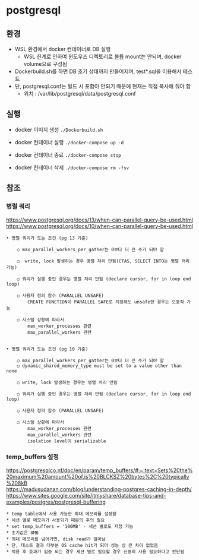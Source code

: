 # postgresql

## 환경

* WSL 환경에서 docker 컨테이너로 DB 실행  
	- WSL 한계로 인하여 윈도우즈 디렉토리로 볼륨 mount는 안되며, docker volume으로 구성됨  
* Dockerbuild.sh를 하면 DB 초기 상태까지 만들어지며, test*.sql을 이용해서 테스트  
* 단, postgresql.conf는 빌드 시 포함이 안되기 때문에 현재는 직접 복사해 줘야 함
	- 위치 : /var/lib/postgresql/data/postgresql.conf  

## 실행

* docker 이미지 생성
`./Dockerbuild.sh`  

* docker 컨테이너 실행
`./docker-compose up -d`  

* docker 컨테이너 종료
`./docker-compose stop`  

* docker 컨테이너 삭제
`./docker-compose rm -fsv`  

## 참조

### 병렬 쿼리
https://www.postgresql.org/docs/13/when-can-parallel-query-be-used.html  
https://www.postgresql.org/docs/10/when-can-parallel-query-be-used.html  

	• 병렬 쿼리가 도는 조건 (pg 13 기준)

		○ max_parallel_workers_per_gather는 0보다 더 큰 수가 되야 함
	
		○  write, lock 발생하는 경우 병렬 처리 안됨(CTAS, SELECT INTO는 병렬 처리 가능)
	
		○ 쿼리가 실행 중인 경우는 병렬 처리 안됨 (declare cursor, for in loop end loop)
	
		○ 사용자 정의 함수 (PARALLEL UNSAFE)
			CREATE FUNCTION이 PARALLEL SAFE로 지정해도 unsafe한 경우는 오동작 가능
	
		○ 시스템 상황에 따라서
			max_worker_processes 관련 
			max_parallel_workers 관련
		
		
	• 병렬 쿼리가 도는 조건 (pg 10 기준)
	
		○ max_parallel_workers_per_gather는 0보다 더 큰 수가 되야 함
		○ dynamic_shared_memory_type must be set to a value other than none
	
		○ write, lock 발생하는 경우는 병렬 처리 안됨
	
		○ 쿼리가 실행 중인 경우는 병렬 처리 안됨 (declare cursor, for in loop end loop)
	
		○ 사용자 정의 함수 (PARALLEL UNSAFE)
	
		○ 시스템 상황에 따라서
			max_worker_processes 관련 
			max_parallel_workers 관련
            isolation level이 serializable

### temp_buffers 설정
https://postgresqlco.nf/doc/en/param/temp_buffers/#:~:text=Sets%20the%20maximum%20amount%20of,is%20BLCKSZ%20bytes%2C%20typically%208kB  
https://madusudanan.com/blog/understanding-postgres-caching-in-depth/  
https://www.sites.google.com/site/itmyshare/database-tips-and-examples/postgres/postgresql-buffering  

	* temp table에서 사용 가능한 최대 메모리를 설정함  
	* 세션 별로 메모리가 사용되기 때문의 주의 필요  
	* set temp_buffers = '100MB' - 세션 별로도 지정 가능  
	* 초기값은 8MB  
	* 최대 메모리를 넘어가면, disk read가 일어남  
	* 단, 테스트 결과 대부분 OS cache hit가 되어 성능 상 큰 차이 없었음  
	* 적용 후 효과가 입증 되는 경우 세션 별로 필요할 경우 신중히 사용 필요하다고 판단됨  
